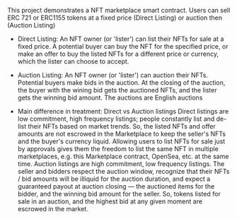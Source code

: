 This project demonstrates a NFT marketplace smart contract.
Users can sell ERC 721 or ERC1155 tokens at a fixed price (Direct Listing) or auction then (Auction Listing)

- Direct Listing:
  An NFT owner (or 'lister') can list their NFTs for sale at a fixed price. A potential buyer can buy the NFT for the specified price, or make an offer to buy the listed NFTs for a different price or currency, which the lister can choose to accept.

- Auction Listing:
  An NFT owner (or 'lister') can auction their NFTs. Potential buyers make bids in the auction. At the closing of the auction, the buyer with the wining bid gets the auctioned NFTs, and the lister gets the winning bid amount. The auctions are English auctions

- Main difference in treatment: Direct vs Auction listings
  Direct listings are low commitment, high frequency listings; people constantly list and de-list their NFTs based on market trends. So, the listed NFTs and offer amounts are not escrowed in the Marketplace to keep the seller's NFTs and the buyer's currency liquid. Allowing users to list NFTs for sale just by approvals gives them the freedom to list the same NFT in multiple marketplaces, e.g. this Marketplace contract, OpenSea, etc. at the same time.
  Auction listings are high commitment, low frequency listings. The seller and bidders respect the auction window, recognize that their NFTs / bid amounts will be illiquid for the auction duration, and expect a guaranteed payout at auction closing — the auctioned items for the bidder, and the winning bid amount for the seller. So, tokens listed for sale in an auction, and the highest bid at any given moment are escrowed in the market.
